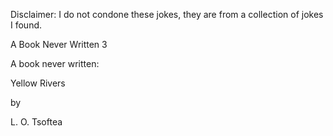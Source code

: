 Disclaimer: I do not condone these jokes, they are from a collection of jokes I found.

A Book Never Written 3

A book never written:


Yellow Rivers

by

L. O. Tsoftea

